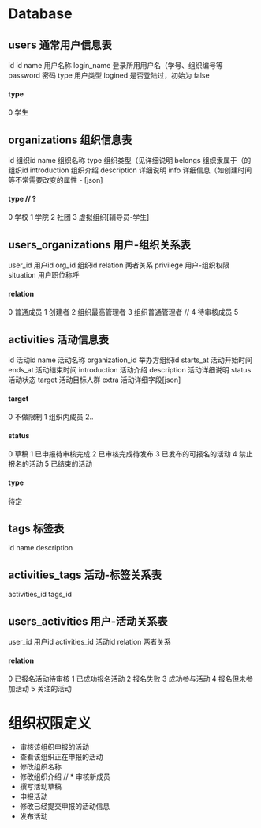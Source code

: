 # Database
## users                通常用户信息表
id          id
name        用户名称
login_name  登录所用用户名（学号、组织编号等
password    密码
type        用户类型
logined		是否登陆过，初始为 false

#### type
0	学生

## organizations         组织信息表
id              组织id
name            组织名称
type            组织类型（见详细说明
belongs         组织隶属于（的组织id
introduction    组织介绍
description     详细说明
info            详细信息（如创建时间等不常需要改变的属性 - [json]

#### type   // ?
0   学校
1   学院
2   社团
3   虚拟组织[辅导员-学生]

## users_organizations   用户-组织关系表
user_id         用户id
org_id          组织id
relation        两者关系
privilege       用户-组织权限
situation       用户职位称呼

#### relation
0   普通成员
1   创建者
2   组织最高管理者
3   组织普通管理者
// 4   待审核成员
5

## activities           活动信息表
id                      活动id
name                    活动名称
organization_id         举办方组织id
starts_at               活动开始时间
ends_at                 活动结束时间
introduction            活动介绍
description             活动详细说明
status                  活动状态
target                  活动目标人群
extra                   活动详细字段[json]

#### target
0   不做限制
1   组织内成员
2..

#### status
0   草稿
1   已申报待审核完成
2   已审核完成待发布
3   已发布的可报名的活动
4   禁止报名的活动
5   已结束的活动

#### type
待定

## tags  				标签表
id
name
description

## activities_tags      活动-标签关系表
activities_id
tags_id

## users_activities     用户-活动关系表
user_id                 用户id
activities_id           活动id
relation                两者关系

#### relation
0   已报名活动待审核
1   已成功报名活动
2   报名失败
3   成功参与活动
4   报名但未参加活动
5   关注的活动

# 组织权限定义
* 审核该组织申报的活动
* 查看该组织正在申报的活动
* 修改组织名称
* 修改组织介绍
// * 审核新成员
* 撰写活动草稿
* 申报活动
* 修改已经提交申报的活动信息
* 发布活动
